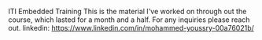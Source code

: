 ITI Embedded Training
This is the material I've worked on through out the course, which lasted for a month and a half.
For any inquiries please reach out.
linkedin: https://www.linkedin.com/in/mohammed-youssry-00a76021b/
